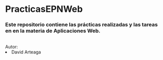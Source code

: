 # PracticasEPNWeb
### Este repositorio contiene las prácticas realizadas y las tareas en en la materia de Aplicaciones Web.
<br>
Autor:  
<br>
<li>David Arteaga </li>



